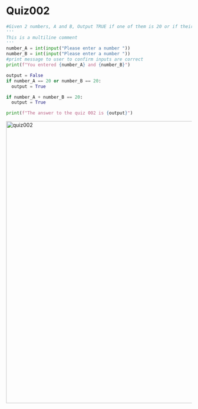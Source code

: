 # Quiz002
```.py
#Given 2 numbers, A and B, Output TRUE if one of them is 20 or if their sum is 20.
'''
This is a multiline comment
'''
number_A = int(input("Please enter a number "))
number_B = int(input("Please enter a number "))
#print message to user to confirm inputs are correct
print(f"You entered {number_A} and {number_B}")

output = False
if number_A == 20 or number_B == 20:
  output = True

if number_A + number_B == 20:
  output = True

print(f"The answer to the quiz 002 is {output}")
```
<img width="767" alt="quiz002" src="https://user-images.githubusercontent.com/112055062/187837732-c8dda11e-85b7-4ecb-8b99-9cc028a457a4.png">
